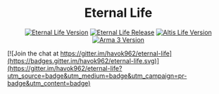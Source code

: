 <h1 align="center">Eternal Life</h1>

<p align="center">
  <a href="#"><img src="https://img.shields.io/badge/version-v0.1-9341d9.svg?style=flat-square" alt="Eternal Life Version"></a>
  <a href="#"><img src="https://img.shields.io/badge/release-pre--alpha-red.svg?style=flat-square" alt="Eternal Life Release"></a>
  <a href="#"><img src="https://img.shields.io/badge/altis life-v4.4-4EB899.svg?style=flat-square" alt="Altis Life Version"></a>
  <a href="#"><img src="https://img.shields.io/badge/arma 3-v1.58-000000.svg?style=flat-square" alt="Arma 3 Version"></a>
</p>


[![Join the chat at https://gitter.im/havok962/eternal-life](https://badges.gitter.im/havok962/eternal-life.svg)](https://gitter.im/havok962/eternal-life?utm_source=badge&utm_medium=badge&utm_campaign=pr-badge&utm_content=badge)